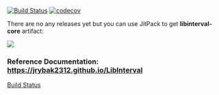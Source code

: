 [![Build Status](https://travis-ci.com/jrybak2312/LibInterval.svg?branch=master)](https://travis-ci.org/jrybak2312/LibInterval)
[![codecov](https://codecov.io/gh/jrybak2312/LibInterval/branch/master/graph/badge.svg)](https://codecov.io/gh/jrybak2312/LibInterval)

There are no any releases yet but you can use JitPack to get **libinterval-core** artifact:

[![](https://jitpack.io/v/jrybak2312/LibInterval.svg)](https://jitpack.io/#jrybak2312/LibInterval)

### Reference Documentation: https://jrybak2312.github.io/LibInterval
[Build Status](https://travis-ci.org/jrybak2312/LibInterval.svg?branch=master)